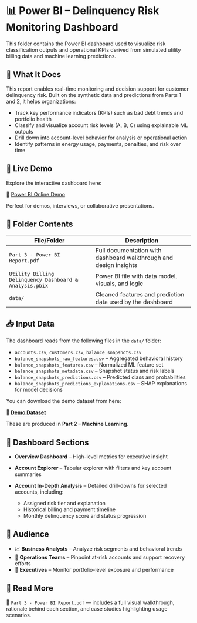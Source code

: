 # 📊 Power BI – Delinquency Risk Monitoring Dashboard

This folder contains the Power BI dashboard used to visualize risk classification outputs and operational KPIs derived from simulated utility billing data and machine learning predictions.

## 📌 What It Does

This report enables real-time monitoring and decision support for customer delinquency risk. Built on the synthetic data and predictions from Parts 1 and 2, it helps organizations:

* Track key performance indicators (KPIs) such as bad debt trends and portfolio health
* Classify and visualize account risk levels (A, B, C) using explainable ML outputs
* Drill down into account-level behavior for analysis or operational action
* Identify patterns in energy usage, payments, penalties, and risk over time

## 🧪 Live Demo

Explore the interactive dashboard here:

🔗 [Power BI Online Demo](link-to-demo)

Perfect for demos, interviews, or collaborative presentations.

## 📁 Folder Contents

| File/Folder                                             | Description                                                       |
| ------------------------------------------------------- | ----------------------------------------------------------------- |
| `Part 3 - Power BI Report.pdf`                          | Full documentation with dashboard walkthrough and design insights |
| `Utility Billing Delinquency Dashboard & Analysis.pbix` | Power BI file with data model, visuals, and logic                 |
| `data/`                                                 | Cleaned features and prediction data used by the dashboard        |

## 📥 Input Data

The dashboard reads from the following files in the `data/` folder:

* `accounts.csv`, `customers.csv`, `balance_snapshots.csv`
* `balance_snapshots_raw_features.csv` – Aggregated behavioral history
* `balance_snapshots_features.csv` – Normalized ML feature set
* `balance_snapshots_metadata.csv` – Snapshot status and risk labels
* `balance_snapshots_predictions.csv` – Predicted class and probabilities
* `balance_snapshots_predictions_explanations.csv` – SHAP explanations for model decisions

You can download the demo dataset from here:

**🔗 [Demo Dataset](https://umanitoba-my.sharepoint.com/:f:/g/personal/tranndt_myumanitoba_ca/Elecx3l-g2FEtkU9YJ3ZBR4Bbgj1UlpOrg_MbsHpoZhcaA?e=CdRXnK)**

These are produced in **Part 2 – Machine Learning**.

## 🧭 Dashboard Sections

* **Overview Dashboard** – High-level metrics for executive insight
* **Account Explorer** – Tabular explorer with filters and key account summaries
* **Account In-Depth Analysis** – Detailed drill-downs for selected accounts, including:

  * Assigned risk tier and explanation
  * Historical billing and payment timeline
  * Monthly delinquency score and status progression

## 🧠 Audience

* 📈 **Business Analysts** – Analyze risk segments and behavioral trends
* 💼 **Operations Teams** – Pinpoint at-risk accounts and support recovery efforts
* 🎯 **Executives** – Monitor portfolio-level exposure and performance

## 📘 Read More

📄 `Part 3 - Power BI Report.pdf` — includes a full visual walkthrough, rationale behind each section, and case studies highlighting usage scenarios.
